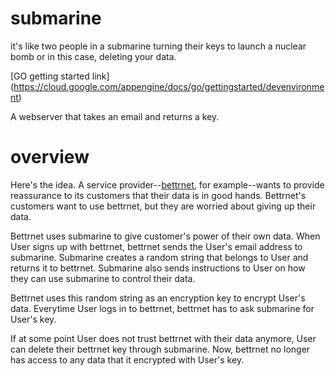 # submarine
it's like two people in a submarine turning their keys to launch a nuclear bomb or in this case, deleting your data. 


[GO getting started link] (https://cloud.google.com/appengine/docs/go/gettingstarted/devenvironment)

A webserver that takes an email and returns a key. 

# overview

Here's the idea. A service provider--[bettrnet](http://bettrnet.com), for example--wants to provide reassurance to its customers that their data is in good hands. Bettrnet's customers want to use bettrnet, but they are worried about giving up their data.

Bettrnet uses submarine to give customer's power of their own data. When User signs up with bettrnet, bettrnet sends the User's email address to submarine. Submarine creates a random string that belongs to User and returns it to bettrnet. Submarine also sends instructions to User on how they can use submarine to control their data.

Bettrnet uses this random string as an encryption key to encrypt User's data. Everytime User logs in to bettrnet, bettrnet has to ask submarine for User's key. 

If at some point User does not trust bettrnet with their data anymore, User can delete their bettrnet key through submarine. Now, bettrnet no longer has access to any data that it encrypted with User's key.

